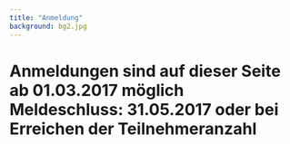 ```yaml
---
title: "Anmeldung"
background: bg2.jpg
---
```

# Anmeldungen sind auf dieser Seite ab 01.03.2017 möglich Meldeschluss: 31.05.2017 oder bei Erreichen der Teilnehmeranzahl #

